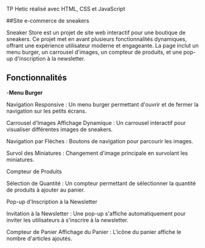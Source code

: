 TP Hetic réalisé avec HTML, CSS et JavaScript

##Site e-commerce de sneakers

Sneaker Store est un projet de site web interactif pour une boutique de sneakers. Ce projet met en avant plusieurs fonctionnalités dynamiques, offrant une expérience utilisateur moderne et engageante. La page inclut un menu burger, un carrousel d'images, un compteur de produits, et une pop-up d'inscription à la newsletter.

## Fonctionnalités

-**Menu Burger**

Navigation Responsive : Un menu burger permettant d'ouvrir et de fermer la navigation sur les petits écrans.

Carrousel d'Images
Affichage Dynamique : Un carrousel interactif pour visualiser différentes images de sneakers.

Navigation par Flèches : Boutons de navigation pour parcourir les images.

Survol des Miniatures : Changement d'image principale en survolant les miniatures.

Compteur de Produits

Sélection de Quantité : Un compteur permettant de sélectionner la quantité de produits à ajouter au panier.

Pop-up d'Inscription à la Newsletter


Invitation à la Newsletter : Une pop-up s'affiche automatiquement pour inviter les utilisateurs à s'inscrire à la newsletter.

Compteur de Panier
Affichage du Panier : L'icône du panier affiche le nombre d'articles ajoutés.
